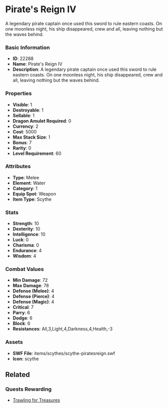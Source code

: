 # Pirate's Reign IV

A legendary pirate captain once used this sword to rule eastern coasts. On one moonless night, his ship disappeared, crew and all, leaving nothing but the waves behind.

### Basic Information

- **ID**: 22288
- **Name**: Pirate&#039;s Reign IV
- **Description**: A legendary pirate captain once used this sword to rule eastern coasts. On one moonless night, his ship disappeared, crew and all, leaving nothing but the waves behind.

### Properties

- **Visible**: 1
- **Destroyable**: 1
- **Sellable**: 1
- **Dragon Amulet Required**: 0
- **Currency**: 2
- **Cost**: 5000
- **Max Stack Size**: 1
- **Bonus**: 7
- **Rarity**: 0
- **Level Requirement**: 60

### Attributes

- **Type**: Melee
- **Element**: Water
- **Category**: 1
- **Equip Spot**: Weapon
- **Item Type**: Scythe

### Stats

- **Strength**: 10
- **Dexterity**: 10
- **Intelligence**: 10
- **Luck**: 0
- **Charisma**: 0
- **Endurance**: 4
- **Wisdom**: 4

### Combat Values

- **Min Damage**: 72
- **Max Damage**: 78
- **Defense (Melee)**: 4
- **Defense (Pierce)**: 4
- **Defense (Magic)**: 4
- **Critical**: 7
- **Parry**: 6
- **Dodge**: 6
- **Block**: 6
- **Resistances**: All,3,Light,4,Darkness,4,Health,-3

### Assets

- **SWF File**: items/scythes/scythe-piratesreign.swf
- **Icon**: scythe

## Related

### Quests Rewarding

- [Trawling for Treasures](../quests/2210-trawling-for-treasures.md)

